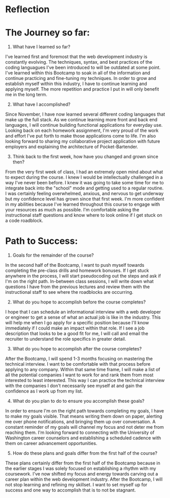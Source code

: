 # Reflection

<h1>The Journey so far:</h1>

1. What have I learned so far?

I've learned first and foremost that the web development industry is constantly evolving. The techniques, syntax, and best practices of the coding languagues I've been introduced to will be outdated at some point. I've learned within this Bootcamp to soak in all of the information and continue practicing and fine-tuning my techniques. In order to grow and establish myself within this industry, I have to continue learning and applying myself. The more repetition and practice I put in will only benefit me in the long term.

2. What have I accomplished?

Since November, I have now learned several different coding languages that make up the full stack. As we continue learning more front and back end languages, I will continue building functional applications for everyday use. Looking back on each homework assignment, I'm very proud of the work and effort I've put forth to make those applications come to life. I'm also looking forward to sharing my collaborative project application with future employers and explaining the architecture of Pocket-Bartender.

3. Think back to the first week, how have you changed and grown since then?

From the very first week of class, I had an extremely open mind about what to expect during the course. I knew I would be intellectually challenged in a way I've never been before. I knew it was going to take some time for me to integrate back into the "school" mode and getting used to a regular routine. I was certainly feeling overwhelmed, anxious, and nervous to get underway but my confidence level has grown since that first week. I'm more confident in my abilities because I've learned throughout this course to engage with your resources as much as possible. I'm comfortable asking the instructional staff questions and know where to look online if I get stuck on a code roadblock.

<h1>Path to Success:</h1>

1. Goals for the remainder of the course?

In the second half of the Bootcamp, I want to push myself towards completing the pre-class drills and homework bonuses. If I get stuck anywhere in the process, I will start pseudocoding out the steps and ask if I'm on the right path. In-between class sessions, I will write down what questions I have from the previous lectures and review them with the instructional staff to see where the roadblocks are occurring.

2. What do you hope to accomplish before the course completes?

I hope that I can schedule an informational interview with a web developer or engineer to get a sense of what an actual job is like in the industry. This will help me when I go apply for a specific position because I'll know immediately if I could make an impact within that role. If I see a job description that looks to be a good fit for me, I will call and email the recruiter to understand the role specifics in greater detail.

3. What do you hope to accomplish after the course completes?

After the Bootcamp, I will spend 1-3 months focusing on mastering the technical interview. I want to be comfortable with that process before applying to any company. Within that same time frame, I will make a list of all the potential companies I want to work for and rank them from most interested to least interested. This way I can practice the technical interview with the companies I don't necessarily see myself at and gain the confidence as I work up from my list.

4. What do you plan to do to ensure you accomplish these goals?

In order to ensure I'm on the right path towards completing my goals, I have to make my goals visible. That means writing them down on paper, alerting me over phone notifications, and bringing them up over conversation. A constant reminder of my goals will channel my focus and not deter me from reaching them. I'm looking forward to connecting with the University of Washington career counselors and establishing a scheduled cadence with them on career advancement opportunities.

5. How do these plans and goals differ from the first half of the course?

These plans certainly differ from the first half of the Bootcamp because in the earlier stages I was solely focused on establishing a rhythm with my coursework. I've now shifted my focus and energy towards carving out a career plan within the web development industry. After the Bootcamp, I will not stop learning and refining my skillset. I want to set myself up for success and one way to accomplish that is to not be stagnant.

